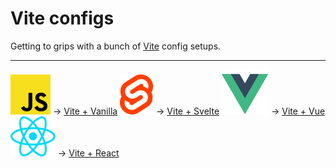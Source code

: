 # Vite configs

Getting to grips with a bunch of [Vite](https://vitejs.dev/) config setups.

---

![Vanilla JS](/vite-vanilla/javascript.svg) → [Vite + Vanilla](https://github.com/brootaylor/vite-configs/tree/main/vite-vanilla)
![Svelte JS](/vite-svelte/src/assets/svelte.svg) → [Vite + Svelte](https://github.com/brootaylor/vite-configs/tree/main/vite-svelte)
![Vue JS](/vite-vue/src/assets/vue.svg) → [Vite + Vue](https://github.com/brootaylor/vite-configs/tree/main/vite-vue)
![Svelte JS](/vite-react/src/assets/react.svg) → [Vite + React](https://github.com/brootaylor/vite-configs/tree/main/vite-react)
